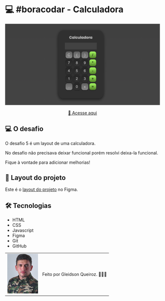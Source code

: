 # 💻 #boracodar - Calculadora

<img src="./assets/img-projeto.png" alt="Imagem do projeto" />

<div align="center">

[🚀 Acesse aqui](https://calculadora-queiroz.vercel.app/)

</div>

## 💻 O desafio

O desafio 5 é um layout de uma calculadora.

No desafio não precisava deixar funcional porém resolvi deixa-la funcional.

Fique à vontade para adicionar melhorias!

## 🎨 Layout do projeto

Este é o <a href="https://www.figma.com/community/file/1202607074523509182">layout do projeto</a> no Figma.

## 🛠 Tecnologias

- HTML
- CSS
- Javascript
- Figma
- Git
- GitHub

<table>
  <tr>
    <td>
     <img src="./assets/avatar-gleidsonqueiroz.png" alt="Avatar do programador" width="100px"/>
    </td>
    <td>
      Feito por Gleidson Queiroz.</a> 🙋🏼‍♂️
    </td>
  </tr>
</table>

